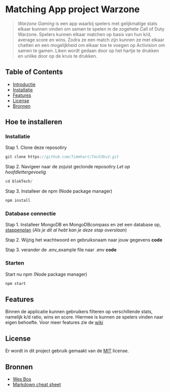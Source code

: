 # Matching App project Warzone

> *Warzone Gaming* is een app waarbij spelers met gelijkmatige stats elkaar kunnen vinden om samen te spelen in de 
> zogehete Call of Duty Warzone. Spelers kunnen elkaar matchen op basis van hun k/d, average score en wins. Zodra ze
> een match zijn kunnen ze met elkaar chatten en een mogelijkheid om elkaar toe te voegen op Activision om samen te 
> gamen. Liken wordt gedaan door op het hartje te drukken en unlike door op de kruis te drukken.

## Table of Contents

* [Introductie](https://github.com/Timmhart/Tech3bv2#matching-app-project-warzone)
* [Installatie](https://github.com/Timmhart/Tech3bv2#hoe-te-installeren)
* [Features](https://github.com/Timmhart/Tech3bv2#features)
* [License](https://github.com/Timmhart/Tech3bv2#license)
* [Bronnen](https://github.com/Timmhart/Tech3bv2#bronnen)

## Hoe te installeren 

### Installatie

Stap 1. Clone deze reposotiry
```js
git clone https://github.com/Timmhart/Tech3bv2.git
```
Stap 2. Navigeer naar de zojuist geclonde reposotiry *Let op hoofdlettergevoelig*
```js
cd blokTech/
```
Stap 3. Installeer de npm (Node package manager)
```js
npm install
```

### Database connectie
Stap 1. Installeer MongoDB en MongoDBcompass en zet een database op, [stappenplan](https://docs.atlas.mongodb.com/getting-started/) (*Als je dit al hebt kan je deze stap overslaan*)

Stap 2.
Wijzig het wachtwoord en gebruiksnaam naar jouw gegevens
**code**
  
Stap 3.
verander de .env_example file naar .env
**code**

### Starten

Start nu npm (Node package manager)
```js
npm start
```

## Features

Binnen de applicatie kunnen gebruikers filteren op verschillende stats, namelijk k/d ratio, wins en score. Hiermee is kunnen ze 
spelers vinden naar eigen behoefte. Voor meer features zie de [wiki](https://github.com/Timmhart/Tech3bv2/wiki/Concept)

## License

Er wordt in dit project gebruik gemaakt van de [MIT](https://github.com/Timmhart/Tech3bv2/blob/main/LICENSE) license.

## Bronnen

* [Wes Bos](https://www.youtube.com/watch?v=Je5w18nn-e8&list=PLu8EoSxDXHP7v7K5nZSMo9XWidbJ_Bns3)
* [Markdown cheat sheet](https://github.com/adam-p/markdown-here/wiki/Markdown-Cheatsheet)


 
